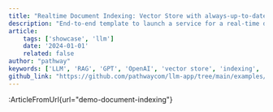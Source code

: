 ```yaml
---
title: "Realtime Document Indexing: Vector Store with always-up-to-date knowledge template"
description: "End-to-end template to launch a service for a real-time document indexing pipeline powered by Pathway."
article:
    tags: ['showcase', 'llm']
    date: '2024-01-01'
    related: false
author: "pathway"
keywords: ['LLM', 'RAG', 'GPT', 'OpenAI', 'vector store', 'indexing', 'SharePoint', 'Google Drive', 'Gdrive', 'docker']
github_link: "https://github.com/pathwaycom/llm-app/tree/main/examples/pipelines/demo-document-indexing"
---
```


:ArticleFromUrl{url="demo-document-indexing"}
